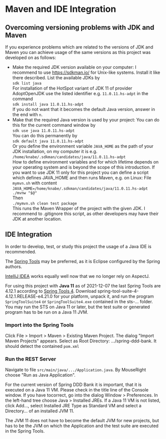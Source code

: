 # Maven and IDE Integration
## Overcoming versioning problems with JDK and Maven

If you experience problems which are related to the versions of JDK and Maven you can achieve usage of the same versions as this project was developed on as follows:

* Make the required JDK version available on your computer: I recommend to use https://sdkman.io/ for Unix-like systems.
  Install it like there described. List the available JDKs by\
  `sdk list java`\
  For installation of the HotSpot variant of JDK 11 of provider AdoptOpenJDK use the listed identifier e.g. `11.0.11.hs-adpt` in the command\
  `sdk install java 11.0.11.hs-adpt`\
  If you do not want that it becomes the default Java version, answer in the end with `n`.
* Make that the required Java version is used by your project:
  You can do this for the current command window by\
  `sdk use java 11.0.11.hs-adpt`\
  You can do this permanently by\
  `sdk default java 11.0.11.hs-adpt`\
  Or you define the environment variable `JAVA_HOME` as the path of your JDK installation, on my computer it is e.g.\
  `/home/knabe/.sdkman/candidates/java/11.0.11.hs-adpt`\
  How to define environment variables and for which lifetime depends on your operating system and is beyond the scope of this introduction.
  If you want to use JDK 11 only for this project you can define a script which defines JAVA_HOME and then runs Maven, e.g. on Linux: File `mymvn.sh` with content\
  `JAVA_HOME=/home/knabe/.sdkman/candidates/java/11.0.11.hs-adpt ./mvnw "$@"`\
  Then\
  `./mymvn.sh clean test package`\
  This runs the Maven Wrapper of the project with the given JDK.
  I recommend to .gitignore this script, as other developers may have their JDK at another location.

## IDE Integration

In order to develop, test, or study this project the usage of a Java IDE is recommended.

The [Spring Tools](https://spring.io/tools) may be preferred, as it is Eclipse configured by the Spring authors.

[IntelliJ IDEA](https://www.jetbrains.com/idea/) works equally well now that we no longer rely on AspectJ.

For using this project with **Java 11** as of 2021-12-07 the last Spring Tools are 4.12.1 according to [Spring Tools 4](https://spring.io/tools). Download spring-tool-suite-4-4.12.1.RELEASE-e4.21.0 for your platform, unpack it, and run the program `SpringToolSuite4` or `SpringToolSuite4.exe` contained in the sts-... folder. You may run the STS on Java 11 or later, but the test suite or generated program has to be run on a Java 11 JVM.

### Import into the Spring Tools
Click File > Import > Maven > Existing Maven Project. The dialog "Import Maven Projects" appears. Select as Root Directory: .../spring-ddd-bank. It should detect the contained `pom.xml`

### Run the REST Server
Navigate to file `src/main/java/.../Application.java`. By MouseRight choose "Run as Java Application".

For the current version of Spring DDD Bank it is important, that it is executed on a Java 11 VM. Please check in the title line of the Console window. If you have tocorrect, go into the dialog Window > Preferences. In the left-hand tree choose Java > Installed JREs. If a Java 11 VM is not listed, click Add..., select Installed JRE Type as Standard VM and select a Directory... of an installed JVM 11. 

The JVM 11 does not have to become the default JVM for new projects, but has to be the JVM on which the Application and the test suite are executed in the Spring Tools.

